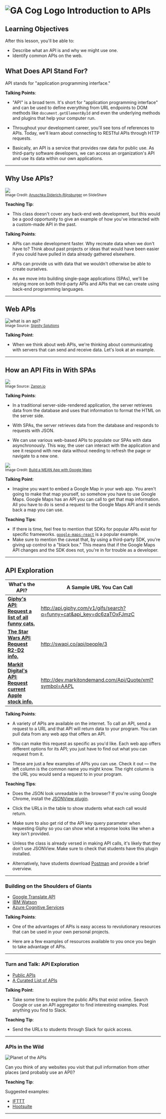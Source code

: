 # ![GA Cog Logo](https://ga-dash.s3.amazonaws.com/production/assets/logo-9f88ae6c9c3871690e33280fcf557f33.png) Introduction to APIs

## Learning Objectives

After this lesson, you'll be able to:

- Describe what an API is and why we might use one.
- Identify common APIs on the web.


## What Does API Stand For?

API stands for "application programming interface."

<aside class="notes">

**Talking Points**:

- "API" is a broad term. It's short for "application programming interface" and can be used to define everything from URL endpoints to DOM methods like `document.getElementById` and even the underlying methods and plugins that help your computer run.

- Throughout your development career, you'll see tons of references to APIs. Today, we'll learn about connecting to RESTful APIs through HTTP requests.

- Basically, an API is a service that provides raw data for public use. As third-party software developers, we can access an organization's API and use its data within our own applications.

</aside>

---

## Why Use APIs?

![](./assets/api-diagram.png)<br>
<sup> Image Credit: [Anuschka Diderich-Rijnsburger](https://www.slideshare.net/AnuschkaDiderichRijn?utm_campaign=profiletracking&utm_medium=sssite&utm_source=ssslideview) on SlideShare <sup>

<aside class="notes">

**Teaching Tip**:

- This class doesn't cover any back-end web development, but this would be a good opportunity to give an example of how you've interacted with a custom-made API in the past.

**Talking Points**:

- APIs can make development faster. Why recreate data when we don't have to? Think about past projects or ideas that would have been easier if you could have pulled in data already gathered elsewhere.

- APIs can provide us with data that we wouldn't otherwise be able to create ourselves.

- As we move into building single-page applications (SPAs), we'll be relying more on both third-party APIs and APIs that we can create using back-end programming languages.

</aside>

---

## Web APIs

![what is an api?](./assets/What-is-an-API-v2.png)<br>
<sup> Image Source: [Signity Solutions](http://www.signitysolutions.com/blog/miscellaneous-posts/what-is-an-apis-and-cms/) <sup>

<aside class="notes">

**Talking Point**:

- When we think about web APIs, we're thinking about communicating with servers that can send and receive data. Let's look at an example.

</aside>

---

## How an API Fits in With SPAs

![](./assets/traditional-page-lifecycle-v2.png)<br>
<sup>Image Source: [Zanon.io](https://zanon.io/posts/angularjs-how-to-create-a-spa-crawlable-and-seo-friendly)<sup>

<aside class="notes">

**Talking Points**:

- In a traditional server-side-rendered application, the server retrieves data from the database and uses that information to format the HTML on the server side. <!-- (Demo https://www.amazon.com). -->

- With SPAs, the server retrieves data from the database and responds to requests with JSON. <!-- (Demo http://www.swapi.co/). -->

- We can use various web-based APIs to populate our SPAs with data asynchronously. This way, the user can interact with the application and see it respond with new data without needing to refresh the page or navigate to a new one. <!-- (demo [/starwars](/starwars)). -->

![](./assets/scotch-mean-example.png) <br>
<sup> Image Credit: [Build a MEAN App with Google Maps](http://www.signitysolutions.com/blog/miscellaneous-posts/what-is-an-apis-and-cms/) <sup>

<aside class="notes">

**Talking Point**:

- Imagine you want to embed a Google Map in your web app. You aren't going to make that map yourself, so somehow you have to use Google Maps. Google Maps has an API you can call to get that map information. All you have to do is send a request to the Google Maps API and it sends back a map you can use.

**Teaching Tips**:

- If there is time, feel free to mention that SDKs for popular APIs exist for specific frameworks. [`google-maps-react`](https://github.com/fullstackreact/google-maps-react) is a popular example.
- Make sure to mention the caveat that, by using a third-party SDK, you're giving up control to a "black box." This means that if the Google Maps API changes and the SDK does not, you're in for trouble as a developer.

</aside>

---

## API Exploration


| What's the API? | A Sample URL You Can Call |
|------|------------|
| **[Giphy's API: Request a list of all funny cats.](https://github.com/Giphy/GiphyAPI)** | http://api.giphy.com/v1/gifs/search?q=funny+cat&api_key=dc6zaTOxFJmzC |
| **[The Star Wars API: Request R2-D2 info.](http://swapi.co/)** | http://swapi.co/api/people/3 |
| **[Markit Digital's API: Request current Apple stock info.](http://dev.markitondemand.com/Api/Quote/xml?symbol=AAPL)** | http://dev.markitondemand.com/Api/Quote/xml?symbol=AAPL

<aside class="notes">

**Talking Points**:

- A variety of APIs are available on the internet. To call an API, send a request to a URL and that API will return data to your program. You can pull data from any web app that offers an API.

- You can make this request as specific as you'd like. Each web app offers different options for its API; you just have to find out what you can request from it.

- These are just a few examples of APIs you can use. Check it out — the left column is the common name you might know. The right column is the URL you would send a request to in your program.


**Teaching Tips**:

- Does the JSON look unreadable in the browser? If you're using Google Chrome, install the [JSONView plugin](https://chrome.google.com/webstore/detail/jsonview/chklaanhfefbnpoihckbnefhakgolnmc?hl=en).

- Click the URLs in the table to show students what each call would return.

- Make sure to also get rid of the API key query parameter when requesting Giphy so you can show what a response looks like when a key isn't provided.

- Unless the class is already versed in making API calls, it's likely that they don't use JSONView. Make sure to check that students have this plugin installed.

- Alternatively, have students download [Postman](https://www.getpostman.com/) and provide a brief overview.

</aside>

---

### Building on the Shoulders of Giants

- [Google Translate API](https://cloud.google.com/translate/)
- [IBM Watson](https://developer.ibm.com/watson/)
- [Azure Cognitive Services](https://azure.microsoft.com/en-us/services/cognitive-services/)

<aside class="notes">

**Talking Points**:

- One of the advantages of APIs is easy access to revolutionary resources that can be used in your own personal projects.

- Here are a few examples of resources available to you once you begin to take advantage of APIs.

</aside>

---

### Turn and Talk: API Exploration

- [Public APIs](https://github.com/abhishekbanthia/Public-APIs)
- [A Curated List of APIs](https://medium.com/@benjamin_libor/a-curated-collection-of-over-150-apis-to-build-great-products-fdcfa0f361bc)

<aside class="notes">

**Talking Point**:

- Take some time to explore the public APIs that exist online. Search Google or use an API aggregator to find interesting examples. Post anything you find to Slack.

**Teaching Tip**:

- Send the URLs to students through Slack for quick access.

</aside>

---

### APIs in the Wild

![Planet of the APIs](./assets/planet-of-the-apis.jpg)

Can you think of any websites you visit that pull information from other places (and probably use an API)?

<aside class="notes">

**Teaching Tip**:

Suggested examples:

- [IFTTT](https://ifttt.com/)
- [Hootsuite](https://hootsuite.com/)

</aside>

---
